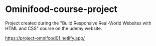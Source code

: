 # Ominifood-course-project

Project created during the "Build Responsive Real-World Websites with HTML and CSS" course
on the udemy website.

https://project-omnifood01.netlify.app/
